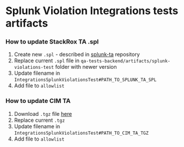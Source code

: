 # Splunk Violation Integrations tests artifacts

### How to update StackRox TA .spl
1. Create new `.spl` - described in [splunk-ta](https://github.com/stackrox/splunk-ta) repository
2. Replace current `.spl` file in `qa-tests-backend/artifacts/splunk-violations-test` folder with newer version
3. Update filename in `IntegrationsSplunkViolationsTest#PATH_TO_SPLUNK_TA_SPL`
4. Add file to `allowlist`

### How to update CIM TA
1. Download `.tgz` file [here](https://splunkbase.splunk.com/app/1621/)
2. Replace current `.tgz`
3. Update filename in `IntegrationsSplunkViolationsTest#PATH_TO_CIM_TA_TGZ`
4. Add file to `allowlist`
